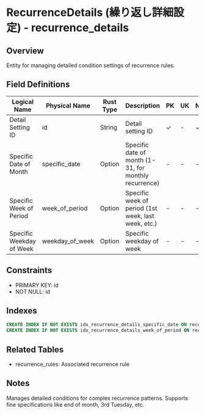 # RecurrenceDetails (繰り返し詳細設定) - recurrence_details

## Overview
Entity for managing detailed condition settings of recurrence rules.

## Field Definitions

| Logical Name | Physical Name | Rust Type | Description | PK | UK | NN | Default Value | Foreign Key | PostgreSQL Type | SQLite Type | TypeScript Type |
|--------------|---------------|-----------|-------------|----|----|----|---------------|-------------|-----------------|-------------|-----------------|
| Detail Setting ID | id | String | Detail setting ID | ✓ | - | ✓ | - | - | UUID | TEXT | string |
| Specific Date of Month | specific_date | Option<i32> | Specific date of month (1-31, for monthly recurrence) | - | - | - | NULL | - | INTEGER | INTEGER | number \| null |
| Specific Week of Period | week_of_period | Option<String> | Specific week of period (1st week, last week, etc.) | - | - | - | NULL | - | TEXT | TEXT | string \| null |
| Specific Weekday of Week | weekday_of_week | Option<String> | Specific weekday of week | - | - | - | NULL | - | TEXT | TEXT | string \| null |

## Constraints
- PRIMARY KEY: id
- NOT NULL: id

## Indexes
```sql
CREATE INDEX IF NOT EXISTS idx_recurrence_details_specific_date ON recurrence_details(specific_date);
CREATE INDEX IF NOT EXISTS idx_recurrence_details_week_of_period ON recurrence_details(week_of_period);
```

## Related Tables
- recurrence_rules: Associated recurrence rule

## Notes
Manages detailed conditions for complex recurrence patterns. Supports fine specifications like end of month, 3rd Tuesday, etc.
